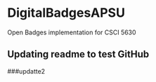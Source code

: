 # DigitalBadgesAPSU
Open Badges implementation for CSCI 5630

## Updating readme to test GitHub
###updatte2
